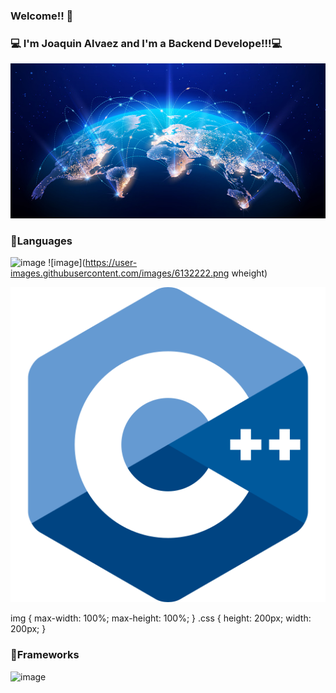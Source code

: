 <link href="https://cdn.jsdelivr.net/npm/bootstrap@5.2.2/dist/css/bootstrap.min.css" rel="stylesheet" integrity="sha384-Zenh87qX5JnK2Jl0vWa8Ck2rdkQ2Bzep5IDxbcnCeuOxjzrPF/et3URy9Bv1WTRi" crossorigin="anonymous">

### Welcome!! 👋
### 💻 I'm Joaquin Alvaez and I'm a Backend Develope!!!💻

<img src="/images/Global.png" class="img-fluid" >

<h3>🚩Languages</h3>

![image](https://user-images.githubusercontent.com/61031521/133442198-6aaec51b-2fc8-4872-946e-b784f155d5da.png)
![image](https://user-images.githubusercontent.com/images/6132222.png wheight)
<div class="css">
<img src="/images/6132222.png" class="img-fluid" >
</div>
 
img {
 max-width: 100%;
 max-height: 100%;
}
.css {
 height: 200px;
 width: 200px;
}

<h3>📌Frameworks</h3>

![image](https://user-images.githubusercontent.com/61031521/133442742-6b8c658d-88cd-4c1a-8505-ae254498701b.png) 

<!--
**Joako07/Joako07** is a ✨ _special_ ✨ repository because its `README.md` (this file) appears on your GitHub profile.

Here are some ideas to get you started:

- 🔭 I’m currently working on ...
- 🌱 I’m currently learning ...
- 👯 I’m looking to collaborate on ...
- 🤔 I’m looking for help with ...
- 💬 Ask me about ...
- 📫 How to reach me: ...
- 😄 Pronouns: ...
- ⚡ Fun fact: ...
-->
